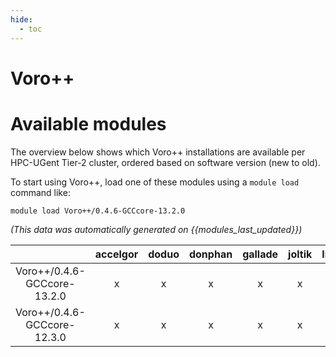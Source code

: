 ```yaml
---
hide:
  - toc
---
```


Voro++
======

# Available modules


The overview below shows which Voro++ installations are available per HPC-UGent Tier-2 cluster, ordered based on software version (new to old).

To start using Voro++, load one of these modules using a `module load` command like:

```shell
module load Voro++/0.4.6-GCCcore-13.2.0
```

*(This data was automatically generated on {{modules_last_updated}})*  

| |accelgor|doduo|donphan|gallade|joltik|litleo|shinx|
| :---: | :---: | :---: | :---: | :---: | :---: | :---: | :---: |
|Voro++/0.4.6-GCCcore-13.2.0|x|x|x|x|x|x|x|
|Voro++/0.4.6-GCCcore-12.3.0|x|x|x|x|x|x|x|
